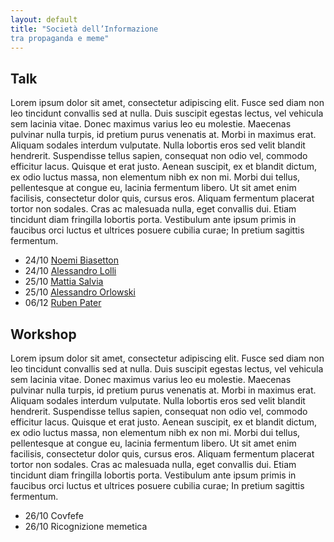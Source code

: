 ```yaml
---
layout: default
title: "Società dell’Informazione 
tra propaganda e meme"
---
```

<div class="content"> 
<h2>Talk</h2>
<p>Lorem ipsum dolor sit amet, consectetur adipiscing elit. Fusce sed diam non leo tincidunt convallis sed at nulla. Duis suscipit egestas lectus, vel vehicula sem lacinia vitae. Donec maximus varius leo eu molestie. Maecenas pulvinar nulla turpis, id pretium purus venenatis at. Morbi in maximus erat. Aliquam sodales interdum vulputate. Nulla lobortis eros sed velit blandit hendrerit. Suspendisse tellus sapien, consequat non odio vel, commodo efficitur lacus. Quisque et erat justo. Aenean suscipit, ex et blandit dictum, ex odio luctus massa, non elementum nibh ex non mi. Morbi dui tellus, pellentesque at congue eu, lacinia fermentum libero. Ut sit amet enim facilisis, consectetur dolor quis, cursus eros. Aliquam fermentum placerat tortor non sodales. Cras ac malesuada nulla, eget convallis dui. Etiam tincidunt diam fringilla lobortis porta. Vestibulum ante ipsum primis in faucibus orci luctus et ultrices posuere cubilia curae; In pretium sagittis fermentum.</p>
</div>
<div class="subcontent"> 
	<ul> 
		<li> <span class="small"> 24/10</span> <a href="{{ "/interventi/noemi.html" | relative_url }}"> Noemi Biasetton </a></li>
		<li>  <span class="small"> 24/10</span> <a href="/interventi/lolli.html"> Alessandro Lolli </a></li>
		<li>  <span class="small"> 25/10</span> <a href="/interventi/salvia.html"> Mattia Salvia </a></li>
		<li>  <span class="small"> 25/10</span> <a href="/interventi/orloski.html"> Alessandro Orlowski </a></li>
		<li>  <span class="small"> 06/12</span> <a href="/interventi/pater.html"> Ruben Pater </a></li>
	</ul>
</div>


<div class="content"> 
<h2>Workshop</h2>
<p>Lorem ipsum dolor sit amet, consectetur adipiscing elit. Fusce sed diam non leo tincidunt convallis sed at nulla. Duis suscipit egestas lectus, vel vehicula sem lacinia vitae. Donec maximus varius leo eu molestie. Maecenas pulvinar nulla turpis, id pretium purus venenatis at. Morbi in maximus erat. Aliquam sodales interdum vulputate. Nulla lobortis eros sed velit blandit hendrerit. Suspendisse tellus sapien, consequat non odio vel, commodo efficitur lacus. Quisque et erat justo. Aenean suscipit, ex et blandit dictum, ex odio luctus massa, non elementum nibh ex non mi. Morbi dui tellus, pellentesque at congue eu, lacinia fermentum libero. Ut sit amet enim facilisis, consectetur dolor quis, cursus eros. Aliquam fermentum placerat tortor non sodales. Cras ac malesuada nulla, eget convallis dui. Etiam tincidunt diam fringilla lobortis porta. Vestibulum ante ipsum primis in faucibus orci luctus et ultrices posuere cubilia curae; In pretium sagittis fermentum.</p>
</div>
<div class="subcontent"> 
	<ul> 
		<li> <span class="small"> 26/10</span> Covfefe </li>
		<li><span class="small"> 26/10</span> Ricognizione memetica</li>
	</ul>
</div>